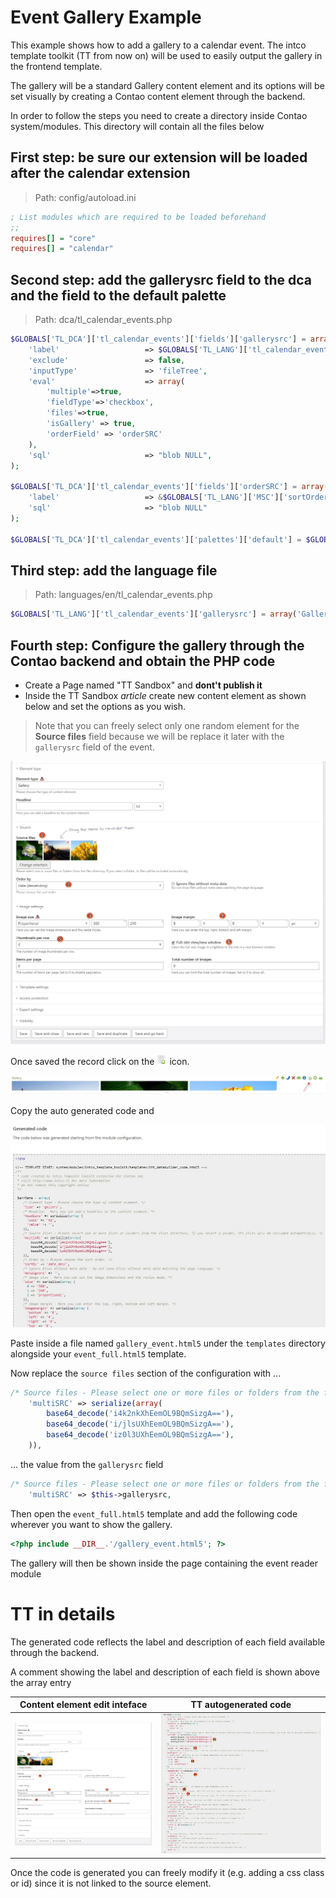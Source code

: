 # Event Gallery Example

This example shows how to add a gallery to a calendar event. The intco template toolkit (TT from now on) will be used to easily output the gallery in the frontend template. 

The gallery will be a standard Gallery content element and its options will be set visually by creating a Contao content element through the backend.

In order to follow the steps you need to create a directory inside Contao system/modules. This directory will contain all the files below

## First step: be sure our extension will be loaded after the calendar extension
> Path: config/autoload.ini

```ini
; List modules which are required to be loaded beforehand
;;
requires[] = "core"
requires[] = "calendar"
```

## Second step: add the gallerysrc field to the dca and the field to the default palette
> Path: dca/tl_calendar_events.php

```php
$GLOBALS['TL_DCA']['tl_calendar_events']['fields']['gallerysrc'] = array(
	'label'                   => $GLOBALS['TL_LANG']['tl_calendar_events']['gallerysrc'],
	'exclude'                 => false,
	'inputType'               => 'fileTree',
	'eval'                    => array(
		'multiple'=>true, 
		'fieldType'=>'checkbox', 
		'files'=>true, 
		'isGallery' => true, 
		'orderField' => 'orderSRC'
	),
	'sql'                     => "blob NULL",
);

$GLOBALS['TL_DCA']['tl_calendar_events']['fields']['orderSRC'] = array(
	'label'                   => &$GLOBALS['TL_LANG']['MSC']['sortOrder'],
	'sql'                     => "blob NULL"
);

$GLOBALS['TL_DCA']['tl_calendar_events']['palettes']['default'] = $GLOBALS['TL_DCA']['tl_calendar_events']['palettes']['default'].';gallerysrc';
```

## Third step: add the language file
> Path: languages/en/tl_calendar_events.php

```php
$GLOBALS['TL_LANG']['tl_calendar_events']['gallerysrc'] = array('Gallery', "Seleziona some images");
```

## Fourth step: Configure the gallery through the Contao backend and obtain the PHP code

- Create a Page named "TT Sandbox" and **dont't publish it**
- Inside the TT Sandbox *article* create new content element as shown below and set the options as you wish. 

> Note that you can freely select only one random element for the **Source files** field because we will be replace it later with the `gallerysrc` field of the event.

![img.edit-content-gallery]

Once saved the record click on the ![ico.export-content] icon.

![img.record-listview]

Copy the auto generated code and

![img.exported-php-code]

Paste inside a file named `gallery_event.html5` under the `templates` directory alongside your `event_full.html5` template.

Now replace the `source files` section of the configuration with ...

```php
/* Source files - Please select one or more files or folders from the files directory. If you select a folder, its files will be included automatically. */
    'multiSRC' => serialize(array(
        base64_decode('i4k2nkXhEemOL9BQmSizgA=='),
        base64_decode('i/jlsUXhEemOL9BQmSizgA=='),
        base64_decode('iz0l3UXhEemOL9BQmSizgA=='),
    )),
```

... the value from the `gallerysrc` field

```php
/* Source files - Please select one or more files or folders from the files directory. If you select a folder, its files will be included automatically. */
    'multiSRC' => $this->gallerysrc,
```

Then open the `event_full.html5` template and add the following code wherever you want to show the gallery.

```php
<?php include __DIR__.'/gallery_event.html5'; ?>
```

The gallery will then be shown inside the page containing the event reader module

# TT in details

The generated code reflects the label and description of each field available through the backend. 

A comment showing the label and description of each field is shown above the array entry

| Content element edit inteface | TT autogenerated code |
|--------------------|-----------------------|
| ![img.edit-content-gallery] | ![img.autogenerated-code] |

Once the code is generated you can freely modify it (e.g. adding a css class or id) since it is not linked to the source element. 


[example-event-gallery]: ./docs/EventGalleryExample.md "Example Event Gallery"
[img.edit-content-gallery]: ./assets/edit-content-gallery.jpg "Edit content gallery"
[img.record-listview]: ./assets/record-listview.jpg "List view"
[img.exported-php-code]: ./assets/exported-php-code.jpg "Exported PHP code"
[img.autogenerated-code]: ./assets/autogenerated-code.jpg "Exported PHP code"
[ico.export-content]: ./assets/exportcode.gif "Export code icon"